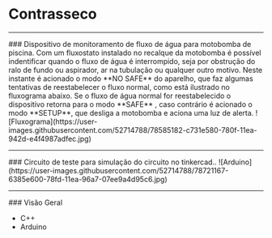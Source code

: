 # Contrasseco
<hr>
### Dispositivo de monitoramento de fluxo de água para motobomba de piscina.
Com um fluxostato instalado no recalque da motobomba é possível indentificar quando o fluxo de água é interrompido, seja por obstrução do ralo de fundo ou aspirador, ar na tubulação ou qualquer outro motivo. Neste instante é acionado o modo **NO SAFE** do aparelho, que faz algumas tentativas de reestabelecer o fluxo normal, como está ilustrado no fluxograma abaixo. Se o fluxo de água normal for reestabelecido o dispositivo retorna para o modo **SAFE** , caso contrário é acionado o modo **SETUP**, que desliga a motobomba e aciona uma luz de alerta.
![Fluxograma](https://user-images.githubusercontent.com/52714788/78585182-c731e580-780f-11ea-942d-e4f4987adfec.jpg)

<hr>
### Circuito de teste para simulação do circuito no tinkercad..
![Arduino](https://user-images.githubusercontent.com/52714788/78721167-6385e600-78fd-11ea-96a7-07ee9a4d95c6.jpg)

<hr>
### Visão Geral

- C++
- Arduino
